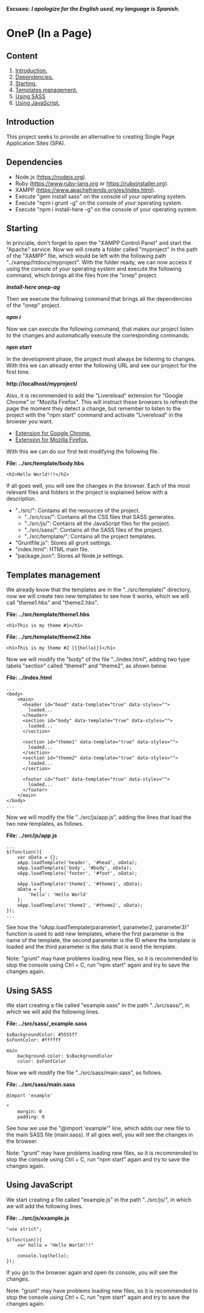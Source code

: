 **Excuses:** ___I apologize for the English used, my language is Spanish.___

# OneP (In a Page) #

## Content ##

1. [Introduction.](#Introduction "Introduction")
2. [Dependencies.](#Dependencies "Dependencies")
3. [Starting.](#Starting "Starting")
4. [Templates management.](#TemplatesManagement "Templates management")
5. [Using SASS](#UsingSASS "Using SASS")
6. [Using JavaScript.](#UsingJavaScript "Using JavaScript")

<span id="Introduction"></span>
## Introduction ##

This project seeks to provide an alternative to creating Single Page Application Sites (SPA).

<span id="Dependencies"></span>
## Dependencies ##

- Node.js (https://nodejs.org).
- Ruby (https://www.ruby-lang.org or https://rubyinstaller.org).
- XAMPP (https://www.apachefriends.org/es/index.html).
- Execute "gem install sass" on the console of your operating system.
- Execute "npm i grunt -g" on the console of your operating system.
- Execute "npm i install-here -g" on the console of your operating system.

<span id="Starting"></span>
## Starting ##

In principle, don't forget to open the "XAMPP Control Panel" and start the "Apache" service. Now we will create a folder called "myproject" in the path of the "XAMPP" file, which would be left with the following path "../xampp/htdocs/myproject". With the folder ready, we can now access it using the console of your operating system and execute the following command, which brings all the files from the "onep" project.

***install-here onep-ag***

Then we execute the following command that brings all the dependencies of the "onep" project.

***npm i***

Now we can execute the following command, that makes our project listen to the changes and automatically execute the corresponding commands.

***npm start***

In the development phase, the project must always be listening to changes. With this we can already enter the following URL and see our project for the first time.

**http://localhost/myproject/**

Also, it is recommended to add the "Livereload" extension for "Google Chrome" or "Mozilla Firefox". This will instruct these browsers to refresh the page the moment they detect a change, but remember to listen to the project with the "npm start" command and activate "Livereload" in the browser you want.

- [Extension for Google Chrome.](https://chrome.google.com/webstore/detail/livereload/jnihajbhpnppcggbcgedagnkighmdlei?hl=es "Extension for Google Chrome.")
- [Extension for Mozilla Firefox.](https://addons.mozilla.org/es/firefox/addon/livereload-web-extension "Extension for Mozilla Firefox.")

With this we can do our first test modifying the following file.

**File: ../src/template/body.hbs**

~~~
<h2>Hello World!!!</h2>
~~~

If all goes well, you will see the changes in the browser. Each of the most relevant files and folders in the project is explained below with a description.

* "../src/": Contains all the resources of the project.
	- "../src/css/": Contains all the CSS files that SASS generates.
	- "../src/js/": Contains all the JavaScript files for the project.
	- "../src/sass/": Contains all the SASS files of the project.
	- "../src/template/": Contains all the project templates.
* "Gruntfile.js": Stores all grunt settings.
* "index.html": HTML main file.
* "package.json": Stores all Node.js settings.

<span id="TemplatesManagement"></span>
## Templates management ##

We already know that the templates are in the "../src/template/" directory, now we will create two new templates to see how it works, which we will call "theme1.hbs" and "theme2.hbs".

**File: ../src/template/theme1.hbs**

~~~
<h1>This is my theme #1</h1>
~~~

**File: ../src/template/theme2.hbs**

~~~
<h1>This is my theme #2 [{{hello}}]</h1>
~~~

Now we will modify the "body" of the file "../index.html", adding two type labels "section" called "theme1" and "theme2", as shown below.

**File: ../index.html**

~~~
...
<body>
	<main>
	  <header id="head" data-template="true" data-styles="">
	    loaded...
	  </header>
	  <section id="body" data-template="true" data-styles="">
	    loaded...
	  </section>

	  <section id="theme1" data-template="true" data-styles="">
	    loaded...
	  </section>
	  <section id="theme2" data-template="true" data-styles="">
	    loaded...
	  </section>

	  <footer id="foot" data-template="true" data-styles="">
	    loaded...
	  </footer>
	</main>
</body>
...
~~~

Now we will modify the file "../src/js/app.js", adding the lines that load the two new templates, as follows.

**File: ../src/js/app.js**

~~~
...
$(function(){
	var oData = {};
	oApp.loadTemplate('header', '#head', oData);
	oApp.loadTemplate('body', '#body', oData);
	oApp.loadTemplate('footer', '#foot', oData);

	oApp.loadTemplate('theme1', '#theme1', oData);
	oData = {
		'hello': 'Hello World'
	};
	oApp.loadTemplate('theme2', '#theme2', oData);
});
...
~~~

See how the "oApp.loadTemplate(parameter1, parameter2, parameter3)" function is used to add new templates, where the first parameter is the name of the template, the second parameter is the ID where the template is loaded and the third parameter is the data that is send the template.

Note: "grunt" may have problems loading new files, so it is recommended to stop the console using Ctrl + C, run "npm start" again and try to save the changes again.

<span id="UsingSASS"></span>
## Using SASS ##

We start creating a file called "example.sass" in the path "../src/sass/", in which we will add the following lines.

**File: ../src/sass/_example.sass**

~~~
$sBackgroundColor: #5555ff
$sFontColor: #ffffff

main
	background-color: $sBackgroundColor
	color: $sFontColor
~~~

Now we will modify the file "../src/sass/main.sass", as follows.

**File: ../src/sass/main.sass**

~~~
@import 'example'

*
	margin: 0
	padding: 0
~~~

See how we use the "@import 'example'" line, which adds our new file to the main SASS file (main.sass). If all goes well, you will see the changes in the browser.

Note: "grunt" may have problems loading new files, so it is recommended to stop the console using Ctrl + C, run "npm start" again and try to save the changes again.

<span id="UsingJavaScript"></span>
## Using JavaScript ##

We start creating a file called "example.js" in the path "../src/js/", in which we will add the following lines.

**File: ../src/js/example.js**

~~~
"use strict";

$(function(){
	var hello = "Hello World!!!"

	console.log(hello);
});
~~~

If you go to the browser again and open its console, you will see the changes.

Note: "grunt" may have problems loading new files, so it is recommended to stop the console using Ctrl + C, run "npm start" again and try to save the changes again.